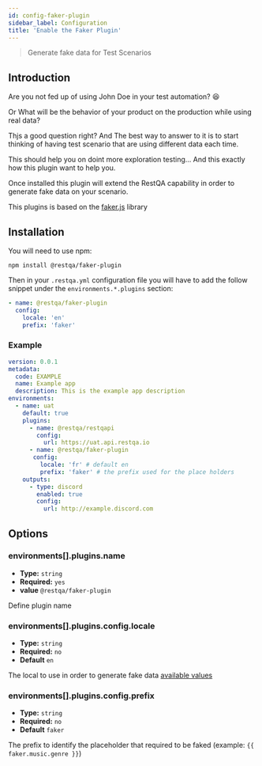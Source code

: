 ```yaml
---
id: config-faker-plugin
sidebar_label: Configuration
title: 'Enable the Faker Plugin'
---
```


> Generate fake data for Test Scenarios

## Introduction

Are you not fed up of using John Doe in your test automation? 😆 

Or What will be the behavior of your product  on the production while using real data?

Thjs a good question right? And The best way to answer to it is to start thinking of having test scenario that are using different data each time.

This should help you on doint more exploration testing... And this exactly how this plugin want to help you.

Once installed this plugin will extend the RestQA capability in order to generate fake data on your scenario.

This plugins is based on the [faker.js](https://github.com/Marak/faker.js) library


## Installation

You will need to use npm:

```
npm install @restqa/faker-plugin
```

Then in your `.restqa.yml` configuration file you will have to add the follow snippet under the `environments.*.plugins` section:

```yaml
- name: @restqa/faker-plugin
  config:
    locale: 'en' 
    prefix: 'faker'
```


### Example

```yaml title=".restqa.yml" {13-16}
version: 0.0.1
metadata:
  code: EXAMPLE
  name: Example app
  description: This is the example app description
environments:
  - name: uat
    default: true
    plugins:
      - name: @restqa/restqapi
        config:
          url: https://uat.api.restqa.io
      - name: @restqa/faker-plugin
       config:
         locale: 'fr' # default en
         prefix: 'faker' # the prefix used for the place holders
    outputs:
      - type: discord
        enabled: true
        config: 
          url: http://example.discord.com
```

## Options

### environments[].plugins.name

* **Type:** `string`
* **Required:** `yes`
* **value** `@restqa/faker-plugin`

Define plugin name

### environments[].plugins.config.locale

* **Type:** `string`
* **Required:** `no`
* **Default** `en`

The local to use in order to generate fake data [available values](https://github.com/Marak/Faker.js#Localization)

### environments[].plugins.config.prefix

* **Type:** `string`
* **Required:** `no`
* **Default** `faker`

The prefix to identify the placeholder that required to be faked (example: `{{ faker.music.genre }}`)
